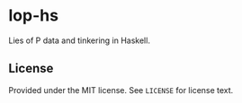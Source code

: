 # lop-hs
Lies of P data and tinkering in Haskell.

## License
Provided under the MIT license. See `LICENSE` for license text.
